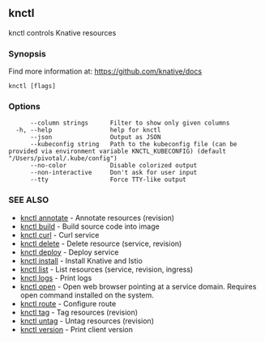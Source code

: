 ## knctl

knctl controls Knative resources

### Synopsis

Find more information at: https://github.com/knative/docs

```
knctl [flags]
```

### Options

```
      --column strings      Filter to show only given columns
  -h, --help                help for knctl
      --json                Output as JSON
      --kubeconfig string   Path to the kubeconfig file (can be provided via environment variable KNCTL_KUBECONFIG) (default "/Users/pivotal/.kube/config")
      --no-color            Disable colorized output
      --non-interactive     Don't ask for user input
      --tty                 Force TTY-like output
```

### SEE ALSO

* [knctl annotate](knctl_annotate.md)	 - Annotate resources (revision)
* [knctl build](knctl_build.md)	 - Build source code into image
* [knctl curl](knctl_curl.md)	 - Curl service
* [knctl delete](knctl_delete.md)	 - Delete resource (service, revision)
* [knctl deploy](knctl_deploy.md)	 - Deploy service
* [knctl install](knctl_install.md)	 - Install Knative and Istio
* [knctl list](knctl_list.md)	 - List resources (service, revision, ingress)
* [knctl logs](knctl_logs.md)	 - Print logs
* [knctl open](knctl_open.md)	 - Open web browser pointing at a service domain. Requires open command installed on the system.
* [knctl route](knctl_route.md)	 - Configure route
* [knctl tag](knctl_tag.md)	 - Tag resources (revision)
* [knctl untag](knctl_untag.md)	 - Untag resources (revision)
* [knctl version](knctl_version.md)	 - Print client version

